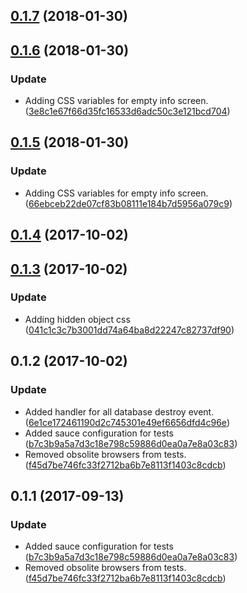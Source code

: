<a name="0.1.7"></a>
## [0.1.7](https://github.com/advanced-rest-client/history-menu/compare/0.1.6...0.1.7) (2018-01-30)




<a name="0.1.6"></a>
## [0.1.6](https://github.com/advanced-rest-client/history-menu/compare/0.1.5...0.1.6) (2018-01-30)


### Update

* Adding CSS variables for empty info screen. ([3e8c1e67f66d35fc16533d6adc50c3e121bcd704](https://github.com/advanced-rest-client/history-menu/commit/3e8c1e67f66d35fc16533d6adc50c3e121bcd704))



<a name="0.1.5"></a>
## [0.1.5](https://github.com/advanced-rest-client/history-menu/compare/0.1.4...0.1.5) (2018-01-30)


### Update

* Adding CSS variables for empty info screen. ([66ebceb22de07cf83b08111e184b7d5956a079c9](https://github.com/advanced-rest-client/history-menu/commit/66ebceb22de07cf83b08111e184b7d5956a079c9))



<a name="0.1.4"></a>
## [0.1.4](https://github.com/advanced-rest-client/history-menu/compare/0.1.3...0.1.4) (2017-10-02)




<a name="0.1.3"></a>
## [0.1.3](https://github.com/advanced-rest-client/history-menu/compare/0.1.2...0.1.3) (2017-10-02)


### Update

* Adding hidden object css ([041c1c3c7b3001dd74a64ba8d22247c82737df90](https://github.com/advanced-rest-client/history-menu/commit/041c1c3c7b3001dd74a64ba8d22247c82737df90))



<a name="0.1.2"></a>
## 0.1.2 (2017-10-02)


### Update

* Added handler for all database destroy event. ([6e1ce172461190d2c745301e49ef6656dfd4c96e](https://github.com/advanced-rest-client/history-menu/commit/6e1ce172461190d2c745301e49ef6656dfd4c96e))
* Added sauce configuration for tests ([b7c3b9a5a7d3c18e798c59886d0ea0a7e8a03c83](https://github.com/advanced-rest-client/history-menu/commit/b7c3b9a5a7d3c18e798c59886d0ea0a7e8a03c83))
* Removed obsolite browsers from tests. ([f45d7be746fc33f2712ba6b7e8113f1403c8cdcb](https://github.com/advanced-rest-client/history-menu/commit/f45d7be746fc33f2712ba6b7e8113f1403c8cdcb))



<a name="0.1.1"></a>
## 0.1.1 (2017-09-13)


### Update

* Added sauce configuration for tests ([b7c3b9a5a7d3c18e798c59886d0ea0a7e8a03c83](https://github.com/advanced-rest-client/history-menu/commit/b7c3b9a5a7d3c18e798c59886d0ea0a7e8a03c83))
* Removed obsolite browsers from tests. ([f45d7be746fc33f2712ba6b7e8113f1403c8cdcb](https://github.com/advanced-rest-client/history-menu/commit/f45d7be746fc33f2712ba6b7e8113f1403c8cdcb))



